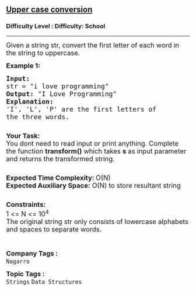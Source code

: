 <h2><a href="https://www.geeksforgeeks.org/problems/upper-case-conversion5419/1?page=1&difficulty=School&sortBy=submissions">Upper case conversion</a></h2><h3>Difficulty Level : Difficulty: School</h3><hr><div class="problems_problem_content__Xm_eO"><p><span style="font-size:18px">Given a string str, convert the first letter of each word in the string to uppercase.&nbsp;</span></p>

<p><span style="font-size:18px"><strong>Example 1:</strong></span></p>

<pre><span style="font-size:18px"><strong>Input:</strong>
str = "i love programming"
<strong>Output:</strong> "I Love Programming"
<strong>Explanation</strong></span><span style="font-size:18px"><strong>:</strong>
'I', 'L', 'P' are the first letters of 
the three words.</span></pre>

<p><br>
<span style="font-size:18px"><strong>Your Task: &nbsp;</strong><br>
You dont need to read input or print anything. Complete the function <strong>transform()</strong> which takes <strong>s</strong> as input parameter and returns the transformed string.</span></p>

<p><br>
<span style="font-size:18px"><strong>Expected Time Complexity: </strong>O(N)<br>
<strong>Expected Auxiliary Space:</strong> O(N) to store resultant string &nbsp;</span></p>

<p><br>
<span style="font-size:18px"><strong>Constraints:</strong><br>
1 &lt;= N &lt;= 10<sup>4</sup><br>
The original string str only consists of lowercase alphabets and spaces to separate words.</span></p>

<p>&nbsp;</p>
</div><p><span style=font-size:18px><strong>Company Tags : </strong><br><code>Nagarro</code>&nbsp;<br><p><span style=font-size:18px><strong>Topic Tags : </strong><br><code>Strings</code>&nbsp;<code>Data Structures</code>&nbsp;